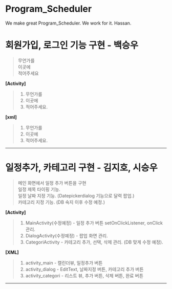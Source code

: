 # Program_Scheduler
We make great Program_Scheduler. We work for it. Hassan.
  
# 회원가입, 로그인 기능 구현 - 백승우
  
>무언가를  
>이곳에  
>적어주세요
  
  
**[Activity]**  
> 1. 무언가를  
> 2. 이곳에
> 3. 적어주세요.
  
**[xml]**  
> 1. 무언가를  
> 2. 이곳에
> 3. 적어주세요.  
  
<hr/>
  
# 일정추가, 카테고리 구현 - 김지호, 시승우
  
>메인 화면에서 일정 추가 버튼을 구현  
>일정 제목 타이핑 기능.  
>일정 날짜 지정 기능. (Datepickerdialog 기능으로 달력 팝업.)  
>카테고리 지정 기능. (DB 숙지 이후 수정 예정.)  
     
**[Activity]**  
> 1. MainActivity(수정예정) - 일정 추가 버튼 setOnClickListener, onClick 관리.  
> 2. DialogActivity(수정예정) - 팝업 화면 관리.  
> 3. CategoriActivity - 카테고리 추가, 선택, 삭제 관리. (DB 맞게 수정 예정).  
  
**[XML]**  
> 1. activity_main -  캘린더뷰, 일정추가 버튼  
> 2. activity_dialog - EditText, 날짜지정 버튼, 카테고리 추가 버튼  
> 3. activity_categori - 리스트 뷰, 추가 버튼, 삭제 버튼, 완료 버튼  
  
<hr/>
